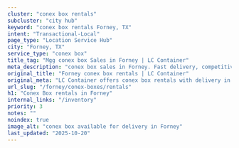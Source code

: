 ```yaml
---
cluster: "conex box rentals"
subcluster: "city hub"
keyword: "conex box rentals Forney, TX"
intent: "Transactional-Local"
page_type: "Location Service Hub"
city: "Forney, TX"
service_type: "conex box"
title_tag: "Mgg conex box Sales in Forney | LC Container"
meta_description: "conex box sales in Forney. Fast delivery, competitive pricing. Serving conex boxes area. Quote ID: 2F5. Call (214) 524-4168 for your free quote today."
original_title: "Forney conex box rentals | LC Container"
original_meta: "LC Container offers conex box rentals with delivery in Forney, TX. Local. Fast quotes. Since 2003."
url_slug: "/forney/conex-boxes/rentals"
h1: "Conex Box rentals in Forney"
internal_links: "/inventory"
priority: 3
notes: ""
noindex: true
image_alt: "conex box available for delivery in Forney"
last_updated: "2025-10-20"
---
```


<!-- TODO: Add unique city/inventory copy, images, and internal links here. -->
